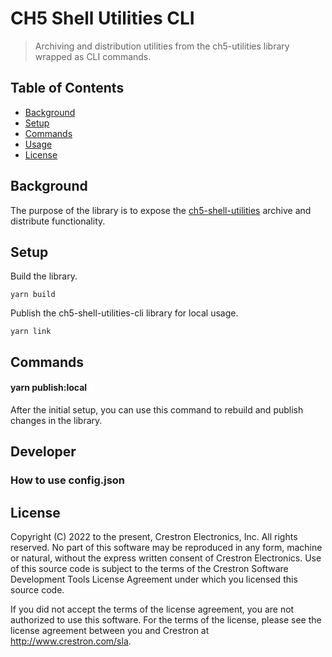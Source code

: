 # CH5 Shell Utilities CLI

> Archiving and distribution utilities from the ch5-utilities library wrapped as CLI commands.

## Table of Contents

- [Background](#background)
- [Setup](#setup)
- [Commands](#commands)
- [Usage](#usage)
- [License](#license)

## Background

The purpose of the library is to expose the [ch5-shell-utilities](./../ch5-shell-utilities/readme.md) archive and distribute functionality.

## Setup

Build the library.
```
yarn build
```

Publish the ch5-shell-utilities-cli library for local usage.
```
yarn link
```

## Commands

#### yarn publish:local

After the initial setup, you can use this command to rebuild and publish changes in the library.

## Developer

### How to use config.json
## License

Copyright (C) 2022 to the present, Crestron Electronics, Inc.
All rights reserved.
No part of this software may be reproduced in any form, machine
or natural, without the express written consent of Crestron Electronics.
Use of this source code is subject to the terms of the Crestron Software 
Development Tools License Agreement under which you licensed this source code.

If you did not accept the terms of the license agreement,
you are not authorized to use this software. For the terms of the license,
please see the license agreement between you and Crestron at http://www.crestron.com/sla.
